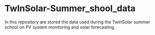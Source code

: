 # TwInSolar-Summer_shool_data
In this repository are stored the data used during the TwInSolar summer school on PV system monitoring and solar forecasting.
